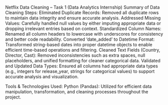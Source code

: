 Netflix Data Cleaning – Task 1 (Data Analytics Internship)
Summary of Data Cleaning Steps:
Eliminated Duplicate Records: Removed all duplicate rows to maintain data integrity and ensure accurate analysis.
Addressed Missing Values: Carefully handled null values by either imputing appropriate data or dropping irrelevant entries based on context.
Standardized Column Names: Renamed all column headers to lowercase with underscores for consistency and better code readability.
Converted ‘date_added’ to Datetime Format: Transformed string-based dates into proper datetime objects to enable efficient time-based operations and filtering.
Cleaned Text Fields (Country, Director, Cast): Removed inconsistencies such as extra spaces, null placeholders, and unified formatting for cleaner categorical data.
Validated and Updated Data Types: Ensured all columns had appropriate data types (e.g., integers for release_year, strings for categorical values) to support accurate analysis and visualization.

Tools & Technologies Used:
Python (Pandas): Utilized for efficient data manipulation, transformation, and cleaning processes throughout the project.
